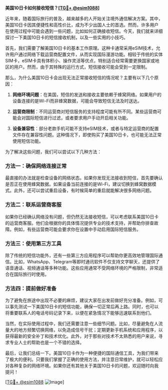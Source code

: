 **美国10日卡如何接收短信？[[TG💪+ @esim1088](https://t.me/s/esim1088)]**

近年来，随着国际旅行的普及，越来越多的人开始关注境外通信解决方案。其中，美国10日卡因其便捷性和高性价比，成为不少出国人士的首选。然而，许多用户在使用过程中可能会遇到一些问题，比如如何正确接收短信。今天，我们就来详细探讨一下美国10日卡的短信接收机制，以及一些实用的小技巧。

首先，我们需要了解美国10日卡的基本工作原理。这种卡通常采用eSIM技术，允许用户通过网络下载运营商配置文件，从而实现国际漫游功能。相较于传统的实体SIM卡，eSIM卡具有体积小、操作灵活等优点，特别适合经常需要更换国家或地区的用户。然而，由于其特殊的运行方式，短信接收可能会受到一定限制。

那么，为什么美国10日卡会出现无法正常接收短信的情况呢？主要有以下几个原因：

1. **网络环境问题**：在美国，短信的发送和接收主要依赖于蜂窝网络。如果用户的设备连接的是Wi-Fi而非蜂窝数据，可能会导致短信无法及时送达。
   
2. **运营商限制**：不同运营商对短信服务的支持程度可能有所不同。某些运营商可能会对国际短信进行过滤，或者要求用户手动开启相关功能。

3. **设备兼容性**：部分老款手机可能不支持eSIM技术，或者与特定运营商的配置文件存在兼容性问题。这种情况下，即使购买了美国10日卡，也可能无法正常使用短信功能。

为了解决这些问题，我们可以尝试以下几种方法：

### 方法一：确保网络连接正常

最直接的办法就是检查设备的网络状态。如果你发现无法接收到短信，首先要确认是否正在使用蜂窝数据。如果设备当前连接的是Wi-Fi，建议切换到蜂窝数据模式。此外，还可以尝试重启设备，有时候简单的重启就能解决很多网络问题。

### 方法二：联系运营商客服

如果你已经确认网络没有问题，但仍然无法接收短信，可以考虑联系美国10日卡的运营商客服。他们会根据你的具体情况提供专业的技术支持，并帮助你排查故障。例如，有些运营商可能会要求你在设置中手动启用国际短信服务。

### 方法三：使用第三方工具

除了传统的短信功能外，还有一些第三方应用程序可以帮助你更高效地管理国际通信。比如，WhatsApp、Telegram等即时通讯软件不仅支持文字聊天，还提供了语音通话、视频通话等多种功能。这些应用通常不受网络环境的严格限制，非常适合在国际旅行时使用。

### 方法四：提前做好准备

为了避免在旅途中出现不必要的麻烦，建议大家在出发前做好充分准备。例如，可以事先测试一下美国10日卡的短信功能，确保一切正常后再上路。同时，也可以将重要联系人的电话号码记录下来，以便在紧急情况下能够迅速联系到他们。

当然，在实际使用过程中，我们还需要注意一些细节问题。比如，尽量避免在人流量大的地方频繁切换网络，以免造成信号干扰；定期更新手机系统和应用程序，以获得最新的安全补丁和技术优化。此外，对于那些对技术不太熟悉的用户来说，寻求专业人士的帮助也是一个不错的选择。

最后，让我们总结一下。美国10日卡作为一种便捷的国际通信工具，为我们带来了极大的便利。只要我们掌握了正确的使用方法，并注意日常维护，就可以轻松应对各种复杂的网络环境。如果你还有其他关于美国10日卡的问题，欢迎随时向我提问！

[[TG💪+ @esim1088](https://t.me/s/esim1088) ![Image](https://i.postimg.cc/4NQfJmqS/Snipaste-2025-05-13-00-14-12.png)]